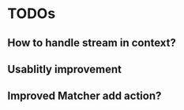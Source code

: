 # TODOs
## How to handle stream in context?
## Usablitly improvement
## Improved Matcher add action?